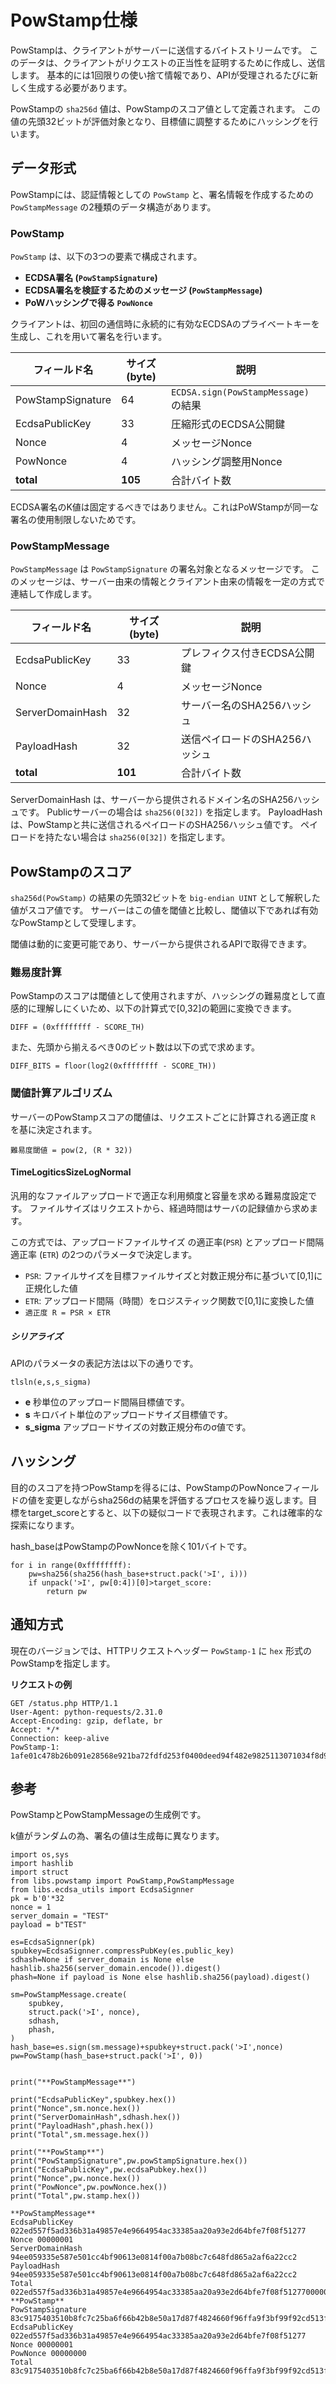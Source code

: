 # PowStamp仕様

PowStampは、クライアントがサーバーに送信するバイトストリームです。
このデータは、クライアントがリクエストの正当性を証明するために作成し、送信します。
基本的には1回限りの使い捨て情報であり、APIが受理されるたびに新しく生成する必要があります。

PowStampの `sha256d` 値は、PowStampのスコア値として定義されます。
この値の先頭32ビットが評価対象となり、目標値に調整するためにハッシングを行います。

## データ形式

PowStampには、認証情報としての `PowStamp` と、署名情報を作成するための `PowStampMessage` の2種類のデータ構造があります。

### PowStamp

`PowStamp` は、以下の3つの要素で構成されます。

- **ECDSA署名 (`PowStampSignature`)**
- **ECDSA署名を検証するためのメッセージ (`PowStampMessage`)**
- **PoWハッシングで得る `PowNonce`**

クライアントは、初回の通信時に永続的に有効なECDSAのプライベートキーを生成し、これを用いて署名を行います。

| フィールド名            | サイズ(byte) | 説明                                  |
|------------------|------------|---------------------------------|
| PowStampSignature | 64         | `ECDSA.sign(PowStampMessage)` の結果 |
| EcdsaPublicKey   | 33         | 圧縮形式のECDSA公開鍵                  |
| Nonce            | 4          | メッセージNonce                        |
| PowNonce         | 4          | ハッシング調整用Nonce                  |
| **total**        | **105**    | 合計バイト数                            |


ECDSA署名のK値は固定するべきではありません。これはPoWStampが同一な署名の使用制限しないためです。

### PowStampMessage

`PowStampMessage` は `PowStampSignature` の署名対象となるメッセージです。
このメッセージは、サーバー由来の情報とクライアント由来の情報を一定の方式で連結して作成します。

| フィールド名            | サイズ(byte) | 説明                                  |
|------------------|------------|---------------------------------|
| EcdsaPublicKey   | 33         | プレフィクス付きECDSA公開鍵                |
| Nonce            | 4          | メッセージNonce                        |
| ServerDomainHash | 32         | サーバー名のSHA256ハッシュ               |
| PayloadHash      | 32         | 送信ペイロードのSHA256ハッシュ            |
| **total**        | **101**    | 合計バイト数                            |

ServerDomainHash は、サーバーから提供されるドメイン名のSHA256ハッシュです。
Publicサーバーの場合は `sha256(0[32])` を指定します。
PayloadHash は、PowStampと共に送信されるペイロードのSHA256ハッシュ値です。
ペイロードを持たない場合は `sha256(0[32])` を指定します。

## PowStampのスコア

`sha256d(PowStamp)` の結果の先頭32ビットを `big-endian UINT` として解釈した値がスコア値です。
サーバーはこの値を閾値と比較し、閾値以下であれば有効なPowStampとして受理します。

閾値は動的に変更可能であり、サーバーから提供されるAPIで取得できます。

### 難易度計算

PowStampのスコアは閾値として使用されますが、ハッシングの難易度として直感的に理解しにくいため、以下の計算式で[0,32]の範囲に変換できます。

```
DIFF = (0xffffffff - SCORE_TH)
```

また、先頭から揃えるべき0のビット数は以下の式で求めます。

```
DIFF_BITS = floor(log2(0xffffffff - SCORE_TH))
```

### 閾値計算アルゴリズム

サーバーのPowStampスコアの閾値は、リクエストごとに計算される適正度 `R` を基に決定されます。

```
難易度閾値 = pow(2, (R * 32))
```

#### TimeLogiticsSizeLogNormal

汎用的なファイルアップロードで適正な利用頻度と容量を求める難易度設定です。
ファイルサイズはリクエストから、経過時間はサーバの記録値から求めます。

この方式では、アップロードファイルサイズ の適正率(`PSR`) とアップロード間隔適正率 (`ETR`) の2つのパラメータで決定します。

- `PSR`: ファイルサイズを目標ファイルサイズと対数正規分布に基づいて[0,1]に正規化した値
- `ETR`: アップロード間隔（時間）をロジスティック関数で[0,1]に変換した値
- `適正度 R = PSR × ETR`


##### シリアライズ

APIのパラメータの表記方法は以下の通りです。
```
tlsln(e,s,s_sigma)
```
- **e** 秒単位のアップロード間隔目標値です。
- **s** キロバイト単位のアップロードサイズ目標値です。
- **s_sigma** アップロードサイズの対数正規分布のσ値です。


## ハッシング

目的のスコアを持つPowStampを得るには、PowStampのPowNonceフィールドの値を変更しながらsha256dの結果を評価するプロセスを繰り返します。目標をtarget_scoreとすると、以下の疑似コードで表現されます。これは確率的な探索になります。

hash_baseはPowStampのPowNonceを除く101バイトです。

```
for i in range(0xffffffff):
    pw=sha256(sha256(hash_base+struct.pack('>I', i)))
    if unpack('>I', pw[0:4])[0]>target_score:
        return pw
```

## 通知方式

現在のバージョンでは、HTTPリクエストヘッダー `PowStamp-1` に `hex` 形式のPowStampを指定します。

**リクエストの例**
```
GET /status.php HTTP/1.1
User-Agent: python-requests/2.31.0
Accept-Encoding: gzip, deflate, br
Accept: */*
Connection: keep-alive
PowStamp-1: 1afe01c478b26b091e28568e921ba72fdfd253f0400deed94f482e9825113071034f8d917a1b18c2905dc68ad093188af3da4814f18998a751b0e291b38d4cb702cf751b15ce7de09d29aa612a48788b7ce576ba513a50c666404131d2988f57180000012b00000001
```


## 参考

PowStampとPowStampMessageの生成例です。

k値がランダムの為、署名の値は生成毎に異なります。

```
import os,sys
import hashlib
import struct
from libs.powstamp import PowStamp,PowStampMessage
from libs.ecdsa_utils import EcdsaSignner
pk = b'0'*32
nonce = 1
server_domain = "TEST"
payload = b"TEST"

es=EcdsaSignner(pk)
spubkey=EcdsaSignner.compressPubKey(es.public_key)
sdhash=None if server_domain is None else hashlib.sha256(server_domain.encode()).digest()
phash=None if payload is None else hashlib.sha256(payload).digest()

sm=PowStampMessage.create(
    spubkey,
    struct.pack('>I', nonce),
    sdhash,
    phash,
)
hash_base=es.sign(sm.message)+spubkey+struct.pack('>I',nonce)
pw=PowStamp(hash_base+struct.pack('>I', 0))


print("**PowStampMessage**")

print("EcdsaPublicKey",spubkey.hex())
print("Nonce",sm.nonce.hex())
print("ServerDomainHash",sdhash.hex())
print("PayloadHash",phash.hex())
print("Total",sm.message.hex())

print("**PowStamp**")
print("PowStampSignature",pw.powStampSignature.hex())
print("EcdsaPublicKey",pw.ecdsaPubkey.hex())
print("Nonce",pw.nonce.hex())
print("PowNonce",pw.powNonce.hex())
print("Total",pw.stamp.hex())
```

```
**PowStampMessage**
EcdsaPublicKey 022ed557f5ad336b31a49857e4e9664954ac33385aa20a93e2d64bfe7f08f51277
Nonce 00000001
ServerDomainHash 94ee059335e587e501cc4bf90613e0814f00a7b08bc7c648fd865a2af6a22cc2
PayloadHash 94ee059335e587e501cc4bf90613e0814f00a7b08bc7c648fd865a2af6a22cc2
Total 022ed557f5ad336b31a49857e4e9664954ac33385aa20a93e2d64bfe7f08f512770000000194ee059335e587e501cc4bf90613e0814f00a7b08bc7c648fd865a2af6a22cc294ee059335e587e501cc4bf90613e0814f00a7b08bc7c648fd865a2af6a22cc2
**PowStamp**
PowStampSignature 83c9175403510b8fc7c25ba6f66b42b8e50a17d87f4824660f96ffa9f3bf99f92cd513f7b2cb88e527be81da21f11ce29f8c43d4a1568133984f520c0e4ad74e
EcdsaPublicKey 022ed557f5ad336b31a49857e4e9664954ac33385aa20a93e2d64bfe7f08f51277
Nonce 00000001
PowNonce 00000000
Total 83c9175403510b8fc7c25ba6f66b42b8e50a17d87f4824660f96ffa9f3bf99f92cd513f7b2cb88e527be81da21f11ce29f8c43d4a1568133984f520c0e4ad74e022ed557f5ad336b31a49857e4e9664954ac33385aa20a93e2d64bfe7f08f512770000000100000000

```

